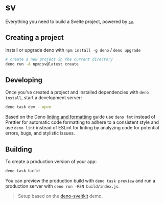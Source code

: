 # sv

Everything you need to build a Svelte project, powered by [`sv`](https://github.com/sveltejs/cli).

## Creating a project

Install or upgrade deno with `npm install -g deno` / `deno upgrade`

```bash
# create a new project in the current directory
deno run -A npm:sv@latest create
```

## Developing

Once you've created a project and installed dependencies with `deno install`, start a development server:

```bash
deno task dev --open
```

Based on the Deno [linting and formatting](https://docs.deno.com/runtime/fundamentals/linting_and_formatting/) guide use
`deno fmt` instead of Prettier for automatic code formatting to adhere to a consistent style and use `deno lint` instead
of ESLint for linting by analyzing code for potential errors, bugs, and stylistic issues.

## Building

To create a production version of your app:

```bash
deno task build
```

You can preview the production build with `deno task preview` and run a production server with
`deno run -REN build/index.js`.

> Setup based on the [deno-sveltkit](https://github.com/cotyhamilton/deno-sveltekit) demo.
